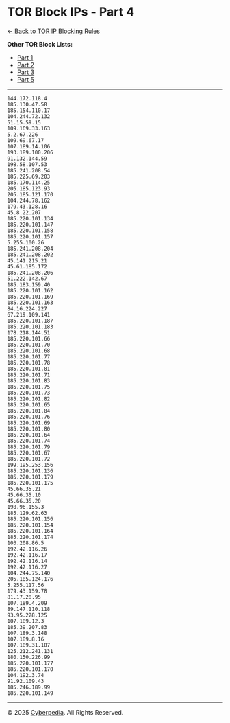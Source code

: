 # TOR Block IPs - Part 4

[← Back to TOR IP Blocking Rules](../tor-ip-block-rules.md)

**Other TOR Block Lists:**
- [Part 1](tor-block-ips-p1.md)
- [Part 2](tor-block-ips-p2.md)
- [Part 3](tor-block-ips-p3.md)
- [Part 5](tor-block-ips-p5.md)

---

```
144.172.118.4
185.130.47.58
185.154.110.17
104.244.72.132
51.15.59.15
109.169.33.163
5.2.67.226
109.69.67.17
107.189.14.106
193.189.100.206
91.132.144.59
198.58.107.53
185.241.208.54
185.225.69.203
185.170.114.25
205.185.123.93
205.185.121.170
104.244.78.162
179.43.128.16
45.8.22.207
185.220.101.134
185.220.101.147
185.220.101.158
185.220.101.157
5.255.100.26
185.241.208.204
185.241.208.202
45.141.215.21
45.61.185.172
185.241.208.206
51.222.142.67
185.183.159.40
185.220.101.162
185.220.101.169
185.220.101.163
84.16.224.227
67.219.109.141
185.220.101.187
185.220.101.183
178.218.144.51
185.220.101.66
185.220.101.70
185.220.101.68
185.220.101.77
185.220.101.78
185.220.101.81
185.220.101.71
185.220.101.83
185.220.101.75
185.220.101.73
185.220.101.82
185.220.101.65
185.220.101.84
185.220.101.76
185.220.101.69
185.220.101.80
185.220.101.64
185.220.101.74
185.220.101.79
185.220.101.67
185.220.101.72
199.195.253.156
185.220.101.136
185.220.101.179
185.220.101.175
45.66.35.21
45.66.35.10
45.66.35.20
198.96.155.3
185.129.62.63
185.220.101.156
185.220.101.154
185.220.101.164
185.220.101.174
103.208.86.5
192.42.116.26
192.42.116.17
192.42.116.14
192.42.116.27
104.244.75.140
205.185.124.176
5.255.117.56
179.43.159.78
81.17.28.95
107.189.4.209
89.147.110.118
93.95.228.125
107.189.12.3
185.39.207.83
107.189.3.148
107.189.8.16
107.189.31.187
125.212.241.131
180.150.226.99
185.220.101.177
185.220.101.170
104.192.3.74
91.92.109.43
185.246.189.99
185.220.101.149
```

---

© 2025 [Cyberpedia](https://cyberpedia.site/). All Rights Reserved. 